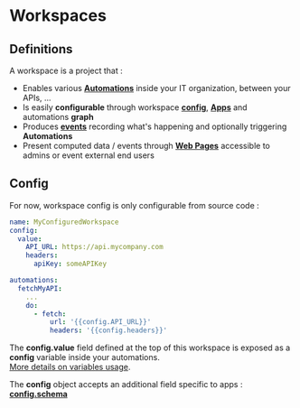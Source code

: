 # Workspaces

## Definitions

A workspace is a project that :  

* Enables various [**Automations**](automations) inside your IT organization, between your APIs, ...
* Is easily **configurable** through workspace [**config**](#config), [**Apps**](apps) and automations **graph** 
* Produces [**events**](automations#events) recording what's happening and optionally triggering **Automations**  
* Present computed data / events through [**Web Pages**](pages) accessible to admins or event external end users


## Config

For now, workspace config is only configurable from source code :  

```yaml
name: MyConfiguredWorkspace
config:
  value:
    API_URL: https://api.mycompany.com
    headers:
      apiKey: someAPIKey

automations:
  fetchMyAPI:
    ...
    do:
      - fetch:
          url: '{{config.API_URL}}'
          headers: '{{config.headers}}'
```  

The **config.value** field defined at the top of this workspace is exposed as a **config** variable inside your automations.  
[More details on variables usage](automations#variables).  

The **config** object accepts an additional field specific to apps : [**config.schema**](apps#defining-an-app-config-schema)

